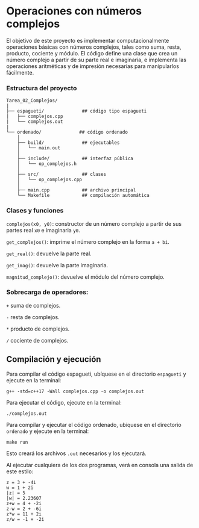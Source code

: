 # Operaciones con números complejos

El objetivo de este proyecto es implementar computacionalmente operaciones básicas con números complejos, tales como suma, resta, producto, cociente y módulo. El código define una clase que crea un número complejo a partir de su parte real e imaginaria, e implementa las operaciones aritméticas y de impresión necesarias para manipularlos fácilmente.

### Estructura del proyecto

```
Tarea_02_Complejos/
|
├── espagueti/              ## código tipo espagueti
|   ├── complejos.cpp       
|   └── complejos.out           
|
└── ordenado/              ## código ordenado
    │
    ├── build/              ## ejecutables
    │   └── main.out
    │
    ├── include/            ## interfaz pública
    │   └── op_complejos.h
    │
    ├── src/                ## clases
    │   └── op_complejos.cpp
    │
    ├── main.cpp            ## archivo principal
    └── Makefile            ## compilación automática
```

### Clases y funciones

`complejos(x0, y0)`: constructor de un número complejo a partir de sus partes real `x0` e imaginaria `y0`.

`get_complejos()`: imprime el número complejo en la forma `a + bi`.

`get_real()`: devuelve la parte real.

`get_imag()`: devuelve la parte imaginaria.

`magnitud_complejo()`: devuelve el módulo del número complejo.

### Sobrecarga de operadores:

`+` suma de complejos.

`-` resta de complejos.

`*` producto de complejos.

`/` cociente de complejos.


## Compilación y ejecución

Para compilar el código espagueti, ubíquese en el directorio `espagueti` y ejecute en la terminal:

```
g++ -std=c++17 -Wall complejos.cpp -o complejos.out
```

Para ejecutar el código, ejecute en la terminal:

```
./complejos.out
```

Para compilar y ejecutar el código ordenado, ubíquese en el directorio `ordenado` y ejecute en la terminal:

```
make run
```

Esto creará los archivos `.out` necesarios y los ejecutará.

Al ejecutar cualquiera de los dos programas, verá en consola una salida de este estilo:

```
z = 3 + -4i 
w = 1 + 2i 
|z| = 5
|w| = 2.23607
z+w = 4 + -2i 
z-w = 2 + -6i 
z*w = 11 + 2i 
z/w = -1 + -2i 
```
